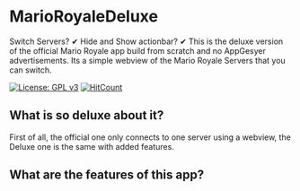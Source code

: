 # MarioRoyaleDeluxe
Switch Servers? ✔ Hide and Show actionbar? ✔ This is the deluxe version of the official Mario Royale app build from scratch and no AppGesyer advertisements. Its a simple webview of the Mario Royale Servers that you can switch.

[![License: GPL v3](https://img.shields.io/badge/License-GPL%20v3-blue.svg)](https://github.com/JohnGLFour/MarioRoyaleDeluxe/blob/master/LICENSE)
[![HitCount](http://hits.dwyl.io/JohnGLFour/MarioRoyaleDeluxe.svg)](http://hits.dwyl.io/JohnGLFour/MarioRoyaleDeluxe)

## What is so deluxe about it?
First of all, the official one only connects to one server using a webview, the Deluxe one is the same with added features.

## What are the features of this app?
